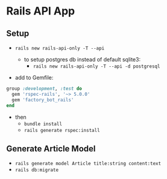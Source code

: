 # Rails API App

## Setup

- `rails new rails-api-only -T --api`

  - to setup postgres db instead of default sqlite3:
    - `rails new rails-api-only -T --api -d postgresql`

- add to Gemfile:

```ruby
group :development, :test do
  gem 'rspec-rails', '~> 5.0.0'
  gem 'factory_bot_rails'
end
```

- then
  - `bundle install`
  - `rails generate rspec:install`

## Generate Article Model

- `rails generate model Article title:string content:text`
- `rails db:migrate`
